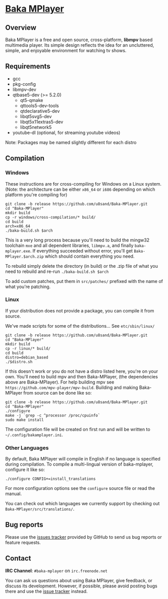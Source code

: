﻿# [Baka MPlayer](http://bakamplayer.u8sand.net)

## Overview

Baka MPlayer is a free and open source, cross-platform, **libmpv** based multimedia player.
Its simple design reflects the idea for an uncluttered, simple, and enjoyable environment for watching tv shows.

## Requirements

* gcc
* pkg-config
* libmpv-dev
* qtbase5-dev (>= 5.2.0)
  * qt5-qmake
  * qttools5-dev-tools
  * qtdeclarative5-dev
  * libqt5svg5-dev
  * libqt5x11extras5-dev
  * libqt5network5
* youtube-dl (optional, for streaming youtube videos)

Note: Packages may be named slightly different for each distro

## Compilation

### Windows

These instructions are for cross-compiling for Windows on a Linux system. (Note: the architecture can be either `x86_64` or `i686` depending on which platform you're compiling for)

	git clone -b release https://github.com/u8sand/Baka-MPlayer.git
	cd "Baka-MPlayer"
	mkdir build
	cp -r windows/cross-compilation/* build/
	cd build
	arch=x86_64
	./baka-build.sh $arch

This is a very long process because you'll need to build the mingw32 toolchain `mxe` and all dependent libraries, `libmpv.a`, and finally `baka-mplayer.exe`. If everything succeeded without error, you'll get `Baka-MPlayer.$arch.zip` which should contain everything you need.

To rebuild simply delete the directory (in build) or the .zip file of what you need to rebuild and re-run `./baka-build.sh $arch`

To add custom patches, put them in `src/patches/` prefixed with the name of what you're patching.

### Linux

If your distribution does not provide a package, you can compile it from source.

We've made scripts for some of the distributions... See `etc/sbin/linux/`

	git clone -b release https://github.com/u8sand/Baka-MPlayer.git
	cd "Baka-MPlayer"
	mkdir build
	cp -r linux/* build/
	cd build
	distro=debian_based
	./$distro.sh

If this doesn't work or you do not have a distro listed here, you're on your own. You'll need to build mpv and then Baka-MPlayer, (the dependencies above are Baka-MPlayer). For help building mpv see `https://github.com/mpv-player/mpv-build`. Building and making Baka-MPlayer from source can be done like so:

	git clone -b release https://github.com/u8sand/Baka-MPlayer.git
	cd "Baka-MPlayer"
	./configure
	make -j `grep -c ^processor /proc/cpuinfo`
	sudo make install

The configuration file will be created on first run and will be written to `~/.config/bakamplayer.ini`.

### Other Languages

By default, Baka MPlayer will compile in English if no language is specified during compilation. To compile a multi-lingual version of baka-mplayer, configure it like so:

	./configure CONFIG+=install_translations

For more configuration options see the `configure` source file or read the manual.

You can check out which languages we currently support by checking out `Baka-MPlayer/src/translations/`.

## Bug reports

Please use the [issues tracker](https://github.com/u8sand/Baka-MPlayer/issues) provided by GitHub to send us bug reports or feature requests.

## Contact

**IRC Channel**: `#baka-mplayer` on `irc.freenode.net`

You can ask us questions about using Baka MPlayer, give feedback, or discuss its development.
However, if possible, please avoid posting bugs there and use the [issue tracker](https://github.com/u8sand/Baka-MPlayer/issues) instead.
